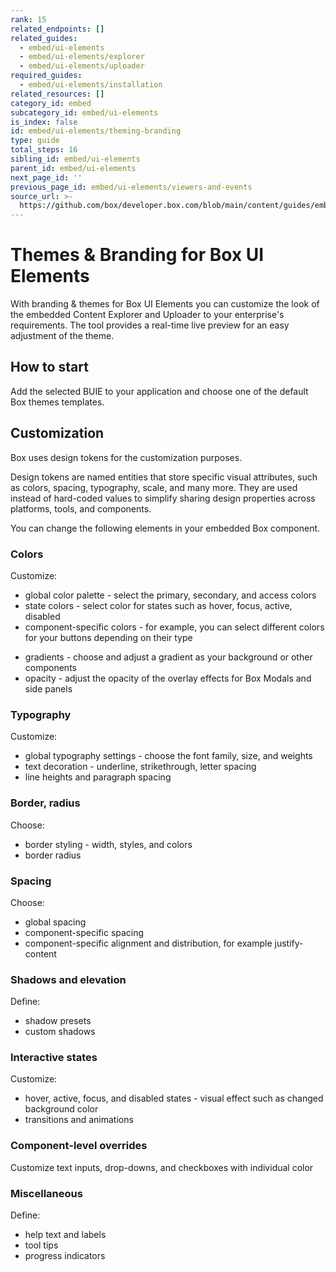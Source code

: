 ```yaml
---
rank: 15
related_endpoints: []
related_guides:
  - embed/ui-elements
  - embed/ui-elements/explorer
  - embed/ui-elements/uploader
required_guides:
  - embed/ui-elements/installation
related_resources: []
category_id: embed
subcategory_id: embed/ui-elements
is_index: false
id: embed/ui-elements/theming-branding
type: guide
total_steps: 16
sibling_id: embed/ui-elements
parent_id: embed/ui-elements
next_page_id: ''
previous_page_id: embed/ui-elements/viewers-and-events
source_url: >-
  https://github.com/box/developer.box.com/blob/main/content/guides/embed/ui-elements/theming-branding.md
---
```

# Themes & Branding for Box UI Elements

<!--alex ignore -->

With branding & themes for Box UI Elements you can customize the look of the
embedded Content Explorer and Uploader to your enterprise's requirements.
The tool provides a real-time live preview for an easy adjustment of the theme.

<!--alex enable -->

## How to start

Add the selected BUIE to your application and choose one of the default Box
themes templates.

## Customization

Box uses design tokens for the customization purposes.

<Message type='notice'>

Design tokens are named entities that store specific visual attributes, such
as colors, spacing, typography, scale, and many more.
They are used instead of hard-coded values to simplify sharing design
properties across platforms, tools, and components.

</Message>

You can change the following elements in your embedded Box component.
<!--alex ignore -->

### Colors

Customize:

<!--alex ignore -->

* global color palette - select the primary, secondary, and access colors
* state colors - select color for states such as hover, focus, active,
disabled
* component-specific colors - for example, you can select different colors
for your buttons depending on their type

<!--alex enable -->

* gradients - choose and adjust a gradient as your background or other
components
* opacity - adjust the opacity of the overlay effects for Box Modals and side
panels

### Typography

Customize:

* global typography settings - choose the font family, size, and weights
* text decoration - underline, strikethrough, letter spacing
* line heights and paragraph spacing 

### Border, radius

Choose:

<!--alex ignore -->

* border styling - width, styles, and colors
* border radius

<!--alex enable -->

### Spacing

Choose:

* global spacing
* component-specific spacing
* component-specific alignment and distribution, for example justify-content

### Shadows and elevation

Define:

* shadow presets
* custom shadows

### Interactive states

Customize:
<!--alex ignore -->

* hover, active, focus, and disabled states - visual effect such as
changed background color
* transitions and animations

<!--alex enable -->

### Component-level overrides

<!--alex ignore -->

Customize text inputs, drop-downs, and checkboxes with individual color

<!--alex enable -->

### Miscellaneous

Define:

* help text and labels
* tool tips
* progress indicators